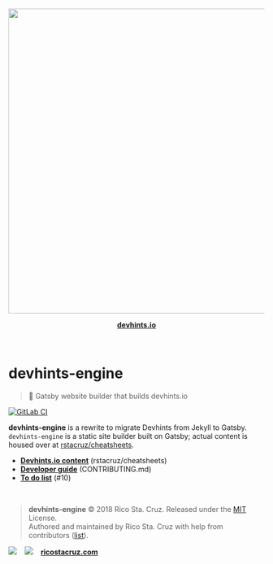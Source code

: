 <br>

<p align='center'>
<a href='https://devhints.io/'><img src='https://github.com/rstacruz/cheatsheets/raw/master/_docs/images/screenshot.png' width=600></a>
</p>

<p align='center'>
<strong><a href='https://devhints.io'>devhints.io</a></strong>
</p>

<br>

# devhints-engine

> :construction: Gatsby website builder that builds devhints.io

<!-- [![Travis](https://img.shields.io/travis/rstacruz/devhints-engine/master.svg)](https://travis-ci.org/rstacruz/devhints-engine/builds 'See test builds') -->

[![GitLab CI](https://gitlab.com/rstacruz/devhints-engine/badges/master/build.svg)](https://gitlab.com/rstacruz/devhints-engine/pipelines 'See test builds')

**devhints-engine** is a rewrite to migrate Devhints from Jekyll to Gatsby. `devhints-engine` is a static site builder built on Gatsby; actual content is housed over at [rstacruz/cheatsheets](https://github.com/rstacruz/cheatsheets).

* **[Devhints.io content](https://github.com/rstacruz/cheatsheets)** (rstacruz/cheatsheets)
* **[Developer guide](CONTRIBUTING.md)** (CONTRIBUTING.md)
* **[To do list](https://github.com/rstacruz/devhints-engine/issues/10)** (#10)

<br>

> **devhints-engine** © 2018 Rico Sta. Cruz. Released under the [MIT] License.<br>
> Authored and maintained by Rico Sta. Cruz with help from contributors ([list][contributors]).

[![](https://img.shields.io/github/followers/rstacruz.svg?style=social&label=@rstacruz)](https://github.com/rstacruz)
&nbsp;&nbsp;
[![](https://img.shields.io/twitter/follow/rstacruz.svg?style=social&label=@rstacruz)](https://twitter.com/rstacruz)
&nbsp;&nbsp;
**[ricostacruz.com](http://ricostacruz.com)**

[mit]: http://mit-license.org/
[contributors]: http://github.com/rstacruz/devhints-engine/contributors
